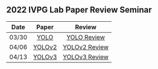 ## 2022 IVPG Lab Paper Review Seminar

|Date|Paper|Review|
|:--:|:--:|:--:|
|03/30|[YOLO](https://pjreddie.com/media/files/papers/yolo_1.pdf)|[YOLO Review](https://github.com/yunjeong-chang/2022_IVPGLab_PaperReview/blob/main/PaperReview/YOLO(03.30).pdf)|
|04/06|[YOLOv2](https://pjreddie.com/media/files/papers/YOLO9000.pdf)|[YOLOv2 Review](https://github.com/yunjeong-chang/2022_IVPGLab_PaperReview/blob/main/PaperReview/YOLOv2(04.06).pdf)|
|04/13|[YOLOv3](https://pjreddie.com/media/files/papers/YOLOv3.pdf)|[YOLOv3 Review](https://github.com/yunjeong-chang/2022_PaperReview/blob/main/PaperReview/YOLOv3(04.13).pdf)|
